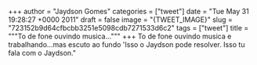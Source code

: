 
+++
author = "Jaydson Gomes"
categories = ["tweet"]
date = "Tue May 31 19:28:27 +0000 2011"
draft = false
image = "{TWEET_IMAGE}"
slug = "723152b9d64cfbcbb3251e5098cdb7271533d6c2"
tags = ["tweet"]
title = """To de fone ouvindo musica..."""
+++
To de fone ouvindo musica e trabalhando...mas escuto ao fundo 'Isso o Jaydson pode resolver. Isso tu fala com o Jaydson."
